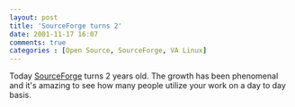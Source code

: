 ```yaml
---
layout: post
title: 'SourceForge turns 2'
date: 2001-11-17 16:07
comments: true
categories : [Open Source, SourceForge, VA Linux]
---  
```


Today <a href="http://sourceforge.net">SourceForge</a> turns 2 years old. The growth has been phenomenal and it's amazing to see how many people utilize your work on a day to day basis.

